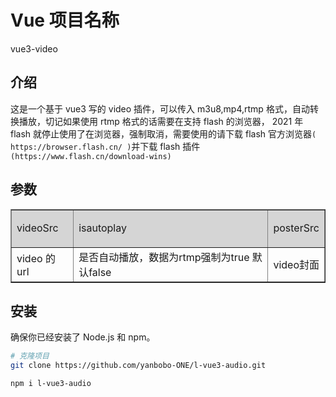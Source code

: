 # Vue 项目名称

vue3-video

## 介绍

这是一个基于 vue3 写的 video 插件，可以传入 m3u8,mp4,rtmp 格式，自动转换播放，切记如果使用 rtmp 格式的话需要在支持 flash 的浏览器，
2021 年 flash 就停止使用了在浏览器，强制取消，需要使用的请下载 flash 官方浏览器`( https://browser.flash.cn/ )`并下载 flash 插件`(https://www.flash.cn/download-wins)`

## 参数

<table  border="1px" width="800px" cellspacing="0px">
    <tr height="60px" bgcolor="#D5D5D5" style="background-color:#D5D5D5">
        <td>videoSrc</td>
        <td>isautoplay</td>
        <td>posterSrc</td>
    </tr>
    <tr>
        <td>video 的 url</td>
        <td>是否自动播放，数据为rtmp强制为true 默认false</td>
        <td>video封面</td>
    </tr>
</table>

## 安装

确保你已经安装了 Node.js 和 npm。

```bash
# 克隆项目
git clone https://github.com/yanbobo-ONE/l-vue3-audio.git
```

```bash
npm i l-vue3-audio
```
